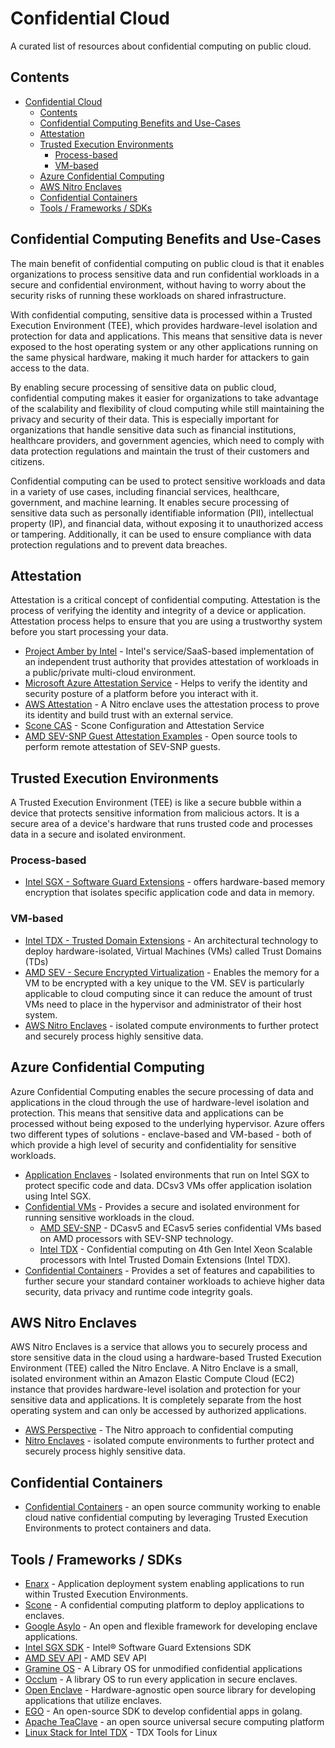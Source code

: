 # Confidential Cloud
A curated list of resources about confidential computing on public cloud.


## Contents

- [Confidential Cloud](#confidential-cloud)
  - [Contents](#contents)
  - [Confidential Computing Benefits and Use-Cases](#confidential-computing-benefits-and-use-cases)
  - [Attestation](#attestation)
  - [Trusted Execution Environments](#trusted-execution-environments)
    - [Process-based](#process-based)
    - [VM-based](#vm-based)
  - [Azure Confidential Computing](#azure-confidential-computing)
  - [AWS Nitro Enclaves](#aws-nitro-enclaves)
  - [Confidential Containers](#confidential-containers)
  - [Tools / Frameworks / SDKs](#tools--frameworks--sdks)


## Confidential Computing Benefits and Use-Cases
The main benefit of confidential computing on public cloud is that it enables organizations to process sensitive data and run confidential workloads in a secure and confidential environment, without having to worry about the security risks of running these workloads on shared infrastructure.

With confidential computing, sensitive data is processed within a Trusted Execution Environment (TEE), which provides hardware-level isolation and protection for data and applications. This means that sensitive data is never exposed to the host operating system or any other applications running on the same physical hardware, making it much harder for attackers to gain access to the data.

By enabling secure processing of sensitive data on public cloud, confidential computing makes it easier for organizations to take advantage of the scalability and flexibility of cloud computing while still maintaining the privacy and security of their data. This is especially important for organizations that handle sensitive data such as financial institutions, healthcare providers, and government agencies, which need to comply with data protection regulations and maintain the trust of their customers and citizens.

Confidential computing can be used to protect sensitive workloads and data in a variety of use cases, including financial services, healthcare, government, and machine learning. It enables secure processing of sensitive data such as personally identifiable information (PII), intellectual property (IP), and financial data, without exposing it to unauthorized access or tampering. Additionally, it can be used to ensure compliance with data protection regulations and to prevent data breaches.

## Attestation

Attestation is a critical concept of confidential computing. Attestation is the process of verifying the identity and integrity of a device or application.
Attestation process helps to ensure that you are using a trustworthy system before you start processing your data.

- [Project Amber by Intel](https://www.intel.com/content/www/us/en/security/project-amber.html) - Intel's service/SaaS-based implementation of an independent trust authority that provides attestation of workloads in a public/private multi-cloud environment.
- [Microsoft Azure Attestation Service](https://azure.microsoft.com/en-us/products/azure-attestation/) - Helps to verify the identity and security posture of a platform before you interact with it.
- [AWS Attestation](https://docs.aws.amazon.com/enclaves/latest/user/set-up-attestation.html) - A Nitro enclave uses the attestation process to prove its identity and build trust with an external service.
- [Scone CAS](https://sconedocs.github.io/CASOverview/) - Scone Configuration and Attestation Service 
- [AMD SEV-SNP Guest Attestation Examples](https://github.com/AMDESE/sev-guest) - Open source tools to perform remote attestation of SEV-SNP guests.

## Trusted Execution Environments
A Trusted Execution Environment (TEE) is like a secure bubble within a device that protects sensitive information from malicious actors. It is a secure area of a device's hardware that runs trusted code and processes data in a secure and isolated environment. 

### Process-based
- [Intel SGX - Software Guard Extensions](https://www.intel.com/content/www/us/en/developer/tools/software-guard-extensions/overview.html) - offers hardware-based memory encryption that isolates specific application code and data in memory.
 
### VM-based
- [Intel TDX - Trusted Domain Extensions](https://www.intel.com/content/www/us/en/developer/articles/technical/intel-trust-domain-extensions.html) - An architectural technology to deploy hardware-isolated, Virtual Machines (VMs) called Trust Domains (TDs)
- [AMD SEV - Secure Encrypted Virtualization](https://developer.amd.com/sev/) - Enables the memory for a VM to be encrypted with a key unique to the VM. SEV is particularly applicable to cloud computing since it can reduce the amount of trust VMs need to place in the hypervisor and administrator of their host system.
- [AWS Nitro Enclaves](https://aws.amazon.com/ec2/nitro/nitro-enclaves/) - isolated compute environments to further protect and securely process highly sensitive data. 

## Azure Confidential Computing

Azure Confidential Computing enables the secure processing of data and applications in the cloud through the use of hardware-level isolation and protection. This means that sensitive data and applications can be processed without being exposed to the underlying hypervisor. Azure offers two different types of solutions - enclave-based and VM-based - both of which provide a high level of security and confidentiality for sensitive workloads.

- [Application Enclaves](https://learn.microsoft.com/en-us/azure/confidential-computing/application-development) -  Isolated environments that run on Intel SGX to protect specific code and data. DCsv3 VMs offer application isolation using Intel SGX.
- [Confidential VMs](https://learn.microsoft.com/en-us/azure/confidential-computing/confidential-vm-overview) -  Provides a secure and isolated environment for running sensitive workloads in the cloud.
    - [AMD SEV-SNP](https://learn.microsoft.com/en-us/azure/confidential-computing/confidential-vm-overview) - DCasv5 and ECasv5 series confidential VMs based on AMD processors with SEV-SNP technology.
    - [Intel TDX](https://azure.microsoft.com/en-us/blog/azure-confidential-computing-on-4th-gen-intel-xeon-scalable-processors-with-intel-tdx/) - Confidential computing on 4th Gen Intel Xeon Scalable processors with Intel Trusted Domain Extensions (Intel TDX). 
- [Confidential Containers](https://learn.microsoft.com/en-us/azure/confidential-computing/confidential-containers) - Provides a set of features and capabilities to further secure your standard container workloads to achieve higher data security, data privacy and runtime code integrity goals.  

## AWS Nitro Enclaves

AWS Nitro Enclaves is a service that allows you to securely process and store sensitive data in the cloud using a hardware-based Trusted Execution Environment (TEE) called the Nitro Enclave. A Nitro Enclave is a small, isolated environment within an Amazon Elastic Compute Cloud (EC2) instance that provides hardware-level isolation and protection for your sensitive data and applications. It is completely separate from the host operating system and can only be accessed by authorized applications.

- [AWS Perspective](https://aws.amazon.com/blogs/security/confidential-computing-an-aws-perspective/) - The Nitro approach to confidential computing 
- [Nitro Enclaves](https://aws.amazon.com/ec2/nitro/nitro-enclaves/) - isolated compute environments to further protect and securely process highly sensitive data. 

## Confidential Containers
- [Confidential Containers](https://github.com/confidential-containers) - an open source community working to enable cloud native confidential computing by leveraging Trusted Execution Environments to protect containers and data.


## Tools / Frameworks / SDKs
- [Enarx](https://enarx.dev) - Application deployment system enabling applications to run within Trusted Execution Environments.
- [Scone](https://sconedocs.github.io/) - A confidential computing platform to deploy applications to enclaves.
- [Google Asylo](https://github.com/google/asylo) - An open and flexible framework for developing enclave applications. 
- [Intel SGX SDK](https://www.intel.com/content/www/us/en/developer/tools/software-guard-extensions/linux-overview.html) - Intel® Software Guard Extensions SDK
- [AMD SEV API](https://developer.amd.com/sev/) - AMD SEV API
- [Gramine OS](https://gramineproject.io/) - A Library OS for unmodified confidential applications 
- [Occlum](https://occlum.io/) - A library OS to run every application in secure enclaves.
- [Open Enclave](https://github.com/openenclave/openenclave) - Hardware-agnostic open source library for developing applications that utilize enclaves.
- [EGO](https://www.edgeless.systems/products/ego/) - An open-source SDK to develop confidential apps in golang.
- [Apache TeaClave](https://github.com/apache/incubator-teaclave) - an open source universal secure computing platform
- [Linux Stack for Intel TDX](https://github.com/intel/tdx-tools) - TDX Tools for Linux
